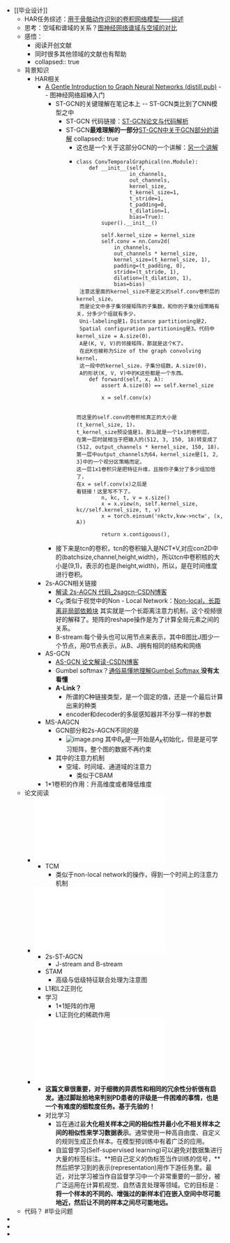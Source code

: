 - [[毕业设计]]
	- HAR任务综述：[用于骨骼动作识别的卷积网络模型——综述](https://blog.csdn.net/xiaoyuting999/article/details/129903796?utm_medium=distribute.pc_relevant.none-task-blog-2~default~baidujs_baidulandingword~default-1-129903796-blog-121403263.235^v38^pc_relevant_anti_t3_base&spm=1001.2101.3001.4242.2&utm_relevant_index=4)
	- 思考：空域和谱域的关系？[图神经网络谱域与空域的对比](https://zhuanlan.zhihu.com/p/148835806)
	- 感悟：
		- 阅读开创文献
		- 同时很多其他领域的文献也有帮助
		- collapsed:: true
	- 背景知识
		- HAR相关
			- [A Gentle Introduction to Graph Neural Networks (distill.pub)](https://distill.pub/2021/gnn-intro/) -- 图神经网络超棒入门
				- ST-GCN的关键理解在笔记本上 -- ST-GCN类比到了CNN模型之中
					- ST-GCN 代码链接：[ST-GCN论文与代码解析](https://zhuanlan.zhihu.com/p/418989078)
					- ST-GCN**最难理解的一部分**[ST-GCN中关于GCN部分的讲解](https://www.zhihu.com/question/324532901/answer/754377409)
					  collapsed:: true
						- 这也是一个关于这部分GCN的一个讲解：[另一个讲解](https://blog.csdn.net/qq_44024204/article/details/115030327)
						- ```
						  class ConvTemporalGraphical(nn.Module):
						      def __init__(self,
						                   in_channels,
						                   out_channels,
						                   kernel_size,
						                   t_kernel_size=1,
						                   t_stride=1,
						                   t_padding=0,
						                   t_dilation=1,
						                   bias=True):
						          super().__init__()
						  
						          self.kernel_size = kernel_size
						          self.conv = nn.Conv2d(
						              in_channels,
						              out_channels * kernel_size,
						              kernel_size=(t_kernel_size, 1),
						              padding=(t_padding, 0),
						              stride=(t_stride, 1),
						              dilation=(t_dilation, 1),
						              bias=bias)
						   注意这里面的kernel_size不是定义的self.conv卷积层的kernel_size，
						   而是论文中多子集邻接矩阵的子集数，和你的子集分组策略有关，分多少个组就有多少，
						   Uni-labeling是1，Distance partitioning是2，
						   Spatial configuration partitioning是3。代码中kernel_size = A.size(0)，
						   A是(K, V, V)的邻接矩阵，那就是这个K了。
						   在此K也被称为Size of the graph convolving kernel，
						   这一段中的kernel_size，子集分组数，A.size(0)，
						   A的形状(K, V, V)中的K这些都是一个东西。
						      def forward(self, x, A):
						          assert A.size(0) == self.kernel_size
						  
						          x = self.conv(x)
						          
						          
						  而这里的self.conv的卷积核真正的大小是(t_kernel_size, 1)，
						  t_kernel_size预设值是1，那么就是一个1x1的卷积层，
						  在第一层时就相当于把输入的(512, 3, 150, 18)转变成了(512, output_channels * kernel_size, 150, 18)，
						  第一层中output_channels为64，kernel_size是[1, 2, 3]中的一个视分区策略而定。
						  这一层1x1卷积只是把特征升维，且按你子集分了多少组加倍了，
						  在x = self.conv(x)之后是
						  看链接！这里写不下了。
						          n, kc, t, v = x.size()
						          x = x.view(n, self.kernel_size, kc//self.kernel_size, t, v)
						          x = torch.einsum('nkctv,kvw->nctw', (x, A))
						  
						          return x.contiguous(), 
						  ```
				- 接下来是tcn的卷积，tcn的卷积输入是N*C*T*V,对应con2D中的(batchsize,channel,height,width)，所以tcn中卷积核的大小是(9,1)，表示的也是(height,width)，所以，是在时间维度进行卷积。
			- 2s-AGCN相关链接
				- [解读 2s-AGCN 代码_2sagcn-CSDN博客](https://blog.csdn.net/qq_36627158/article/details/115299754)
				- $C_K$:类似于视觉中的Non - Local Network：[Non-local，长距离非局部依赖块](https://www.bilibili.com/video/BV1Be4y1g7t9/?spm_id_from=333.337.search-card.all.click&vd_source=19d43a740c787dccf39bbc5751d77b0c)
				  其实就是一个长距离注意力机制，这个视频很好的解释了。矩阵的reshape操作是为了计算全局元素之间的关系。
				- B-stream:每个骨头也可以用节点来表示，其中B图比J图少一个节点，用0节点表示，从B、J拥有相同的结构和网络
			- AS-GCN
				- [AS-GCN 论文解读-CSDN博客](https://blog.csdn.net/xiaoyuting999/article/details/130039277)
				- Gumbel softmax？[通俗易懂地理解Gumbel Softmax ](https://zhuanlan.zhihu.com/p/633431594)**没有太看懂**
				- **A-Link？**
					- 所谓的C种链接类型，是一个固定的值，还是一个最后计算出来的种类
					- encoder和decoder的多层感知器并不分享一样的参数
			- MS-AAGCN
				- GCN部分和2s-AGCN不同的是
					- ![image.png](../assets/image_1696917424605_0.png)
					  其中$B_K$是一开始是$A_K$初始化，但是是可学习矩阵，整个图的数据不再约束
				- 其中的注意力机制
					- 空域、时间域、通道域的注意力
						- 类似于CBAM
			- 1*1卷积的作用：升高维度或者降低维度
	- 论文阅读
		- ![Sparse_Adaptive_Graph_Convolutional_Network_for_Leg_Agility_Assessment](../assets/Sparse_Adaptive_Graph_Convolutional_Network_for_Leg_Agility_Assessment_in_Parkinsons_Disease_1696926180602_0.pdf)
			- TCM
				- 类似于non-local network的操作，得到一个时间上的注意力机制
		- ![Multi-Scale_Sparse_Graph_Convolutional_Network](../assets/Multi-Scale_Sparse_Graph_Convolutional_Network_For_the_Assessment_of_Parkinsonian_Gait_1696926215873_0.pdf)
			- 2s-ST-AGCN
				- J-stream and B-stream
			- STAM
				- 高级与低级特征联合处理为注意图
			- L1和L2正则化
			- 学习
				- 1*1矩阵的作用
				- L1正则化的稀疏作用
		- ![A_Contrastive_Graph_Convolutional_Network_for_Toe-Tapping_Assessment](../assets/A_Contrastive_Graph_Convolutional_Network_for_Toe-Tapping_Assessment_in_Parkinsons_Disease_1696926243073_0.pdf)
			- **这篇文章很重要，对于细微的异质性和相同的冗余性分析很有启发。通过脚趾拍地来判别PD患者的评级是一件困难的事情，也是一个有难度的细粒度任务。基于先验的！**
			- 对比学习
				- 旨在通过最**大化相关样本之间的相似性并最小化不相关样本之间的相似性来学习数据表示**。通常使用一种高自由度、自定义的规则生成正负样本。在模型预训练中有着广泛的应用。
				- 自监督学习(Self-supervised learning)可以避免对数据集进行大量的标签标注。**把自己定义的伪标签当作训练的信号，**然后把学习到的表示(representation)用作下游任务里。最近，对比学习被当作自监督学习中一个非常重要的一部分，被广泛运用在计算机视觉、自然语言处理等领域。它的目标是：**将一个样本的不同的、增强过的新样本们在嵌入空间中尽可能地近，然后让不同的样本之间尽可能地远。**
	- 代码？ #毕业问题
-
-
-